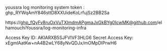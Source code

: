 youssra log monitoring system token : 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

https://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@github.com/elhamouchiYoussra/log-monitoring-infra


Access Key ID:
AKIARXB5SJFVIVF3HLG6
Secret Access Key:
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
